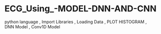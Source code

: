 # ECG_Using_-MODEL-DNN-AND-CNN
python language , Import Libraries , Loading Data , PLOT HISTOGRAM  , DNN Model , Conv1D Model
